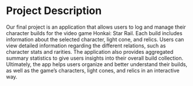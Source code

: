 # Project Description
Our final project is an application that allows users to log and manage their
character builds for the video game Honkai: Star Rail. Each build includes
information about the selected character, light cone, and relics. Users can view
detailed information regarding the different relations, such as character stats and
rarities. The application also provides aggregated summary statistics to give users
insights into their overall build collection. Ultimately, the app helps users organize
and better understand their builds, as well as the game’s characters, light cones,
and relics in an interactive way.

